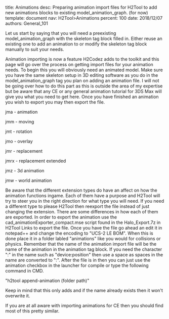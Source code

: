 title:      Animations
desc:       Preparing animation import files for H2Tool to add new animations blocks to existing model_animation_graph. (for now)
template:   document
nav:        H2Tool>Animations
percent:    100
date:       2018/12/07
authors:    General_101

Let us start by saying that you will need a preexisting model_animation_graph with the skeleton tag block filled in. Either reuse an existing one to add an animation to or modify the skeleton tag block manually to suit your needs.

Animation importing is now a feature H2Codez adds to the toolkit and this page will go over the process on getting import files for your animation needs. To begin this you will obviously need an animated model. Make sure you have 
the same skeleton setup in 3D editing software as you do in the model_animation_graph tag you plan on adding an animation file. I will not be going over how to do this part as this is outside the area of my expertise but be aware 
that any CE or any general animation tutorial for 3DS Max will give you what you need to get here. Once you have finished an animation you wish to export you may then export the file.

jma     - animation

jmm     - moving

jmt     - rotation

jmo     - overlay

jmr     - replacement

jmrx    - replacement extended

jmz     - 3d animation

jmw     - world animation

Be aware that the different extension types do have an affect on how the animation functions ingame. Each of them have a purpose and H2Tool will try to steer you in the right direction for what type you will need. If you need a 
different type to please H2Tool then reexport the file instead of just changing the extension. There are some differences in how each of them are exported. In order to export the animation use the cad_animationExporter_compact.mse
script found in the Halo_Export.7z in H2Tool Links to export the file. Once you have the file go ahead an edit it in notepad++ and change the encoding to "UCS-2 LE BOM". When this is done place it in a folder labled "animations" 
like you would for collisions or physics. Remember that the name of the animation import file will be the name of the animation in the animation tag block. If you need the character ":" in the name such as "device:position" then 
use a space as spaces in the name are converted to ":". After the file is in then you can just use the animation checkbox in the launcher for compile or type the following command in CMD.

"h2tool append-animation (folder path)" 

Keep in mind that this only adds and if the name already exists then it won't overwrite it.

If you are at all aware with importing animations for CE then you should find most of this pretty similar.